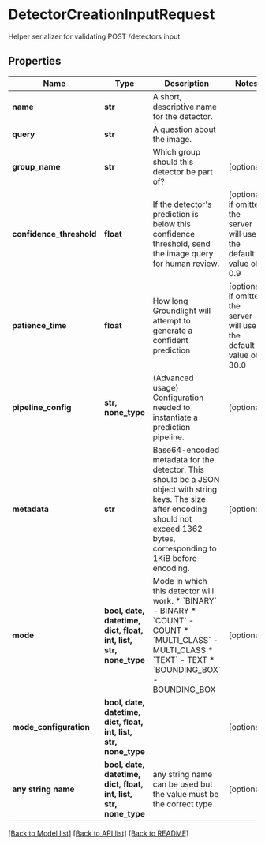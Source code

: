 # DetectorCreationInputRequest

Helper serializer for validating POST /detectors input.

## Properties
Name | Type | Description | Notes
------------ | ------------- | ------------- | -------------
**name** | **str** | A short, descriptive name for the detector. | 
**query** | **str** | A question about the image. | 
**group_name** | **str** | Which group should this detector be part of? | [optional] 
**confidence_threshold** | **float** | If the detector&#39;s prediction is below this confidence threshold, send the image query for human review. | [optional]  if omitted the server will use the default value of 0.9
**patience_time** | **float** | How long Groundlight will attempt to generate a confident prediction | [optional]  if omitted the server will use the default value of 30.0
**pipeline_config** | **str, none_type** | (Advanced usage) Configuration needed to instantiate a prediction pipeline. | [optional] 
**metadata** | **str** | Base64-encoded metadata for the detector. This should be a JSON object with string keys. The size after encoding should not exceed 1362 bytes, corresponding to 1KiB before encoding. | [optional] 
**mode** | **bool, date, datetime, dict, float, int, list, str, none_type** | Mode in which this detector will work.  * &#x60;BINARY&#x60; - BINARY * &#x60;COUNT&#x60; - COUNT * &#x60;MULTI_CLASS&#x60; - MULTI_CLASS * &#x60;TEXT&#x60; - TEXT * &#x60;BOUNDING_BOX&#x60; - BOUNDING_BOX | [optional] 
**mode_configuration** | **bool, date, datetime, dict, float, int, list, str, none_type** |  | [optional] 
**any string name** | **bool, date, datetime, dict, float, int, list, str, none_type** | any string name can be used but the value must be the correct type | [optional]

[[Back to Model list]](../README.md#documentation-for-models) [[Back to API list]](../README.md#documentation-for-api-endpoints) [[Back to README]](../README.md)


